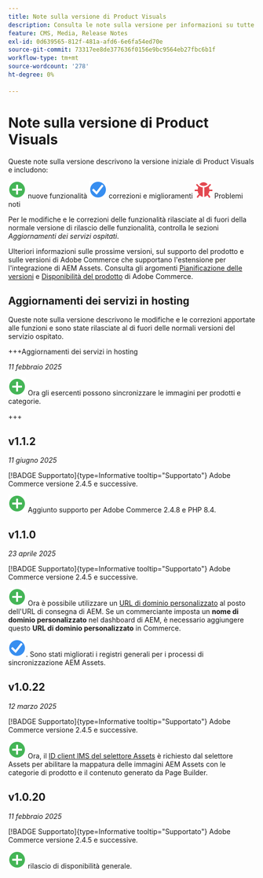 ```yaml
---
title: Note sulla versione di Product Visuals
description: Consulta le note sulla versione per informazioni su tutte le versioni di Integrazione di AEM Assets.
feature: CMS, Media, Release Notes
exl-id: 0d639565-812f-481a-afd6-6e6fa54ed70e
source-git-commit: 73317ee8de377636f0156e9bc9564eb27fbc6b1f
workflow-type: tm+mt
source-wordcount: '278'
ht-degree: 0%

---
```


# Note sulla versione di Product Visuals

Queste note sulla versione descrivono la versione iniziale di Product Visuals e includono:

![Nuove](../assets/new.svg) nuove funzionalità
![Problema risolto](../assets/fix.svg) correzioni e miglioramenti
![Problema noto](../assets/bug.svg) Problemi noti

Per le modifiche e le correzioni delle funzionalità rilasciate al di fuori della normale versione di rilascio delle funzionalità, controlla le sezioni _Aggiornamenti dei servizi ospitati_.

Ulteriori informazioni sulle prossime versioni, sul supporto del prodotto e sulle versioni di Adobe Commerce che supportano l&#39;estensione per l&#39;integrazione di AEM Assets. Consulta gli argomenti [Pianificazione delle versioni](https://experienceleague.adobe.com/it/docs/commerce-operations/release/planning/schedule) e [Disponibilità del prodotto](https://experienceleague.adobe.com/it/docs/commerce-operations/release/product-availability) di Adobe Commerce.

## Aggiornamenti dei servizi in hosting

Queste note sulla versione descrivono le modifiche e le correzioni apportate alle funzioni e sono state rilasciate al di fuori delle normali versioni del servizio ospitato.

+++Aggiornamenti dei servizi in hosting

_11 febbraio 2025_

![Nuovo problema](../assets/new.svg) Ora gli esercenti possono sincronizzare le immagini per prodotti e categorie.

+++

## v1.1.2

_11 giugno 2025_

[!BADGE Supportato]{type=Informative tooltip="Supportato"} Adobe Commerce versione 2.4.5 e successive.

![Nuovo problema](../assets/new.svg)<!-- Issue ACAP-1041 --> Aggiunto supporto per Adobe Commerce 2.4.8 e PHP 8.4.

## v1.1.0

_23 aprile 2025_

[!BADGE Supportato]{type=Informative tooltip="Supportato"} Adobe Commerce versione 2.4.5 e successive.

![Nuovo problema](../assets/new.svg)<!-- Issue ACAP-955 --> Ora è possibile utilizzare un [URL di dominio personalizzato](https://experienceleague.adobe.com/it/docs/commerce/product-visuals/get-started/setup-synchronization#optional-configure-the-custom-domain-url) al posto dell&#39;URL di consegna di AEM. Se un commerciante imposta un **nome di dominio personalizzato** nel dashboard di AEM, è necessario aggiungere questo **URL di dominio personalizzato** in Commerce.

![È stato risolto il problema](../assets/fix.svg)<!-- Issue ACAP-987 -->. Sono stati migliorati i registri generali per i processi di sincronizzazione AEM Assets.

## v1.0.22

_12 marzo 2025_

[!BADGE Supportato]{type=Informative tooltip="Supportato"} Adobe Commerce versione 2.4.5 e successive.

![Nuovo problema](../assets/new.svg)<!-- Issue ACAP-xx --> Ora, il [ID client IMS del selettore Assets](https://experienceleague.adobe.com/it/docs/commerce/product-visuals/get-started/setup-synchronization) è richiesto dal selettore Assets per abilitare la mappatura delle immagini AEM Assets con le categorie di prodotto e il contenuto generato da Page Builder.

## v1.0.20

_11 febbraio 2025_

[!BADGE Supportato]{type=Informative tooltip="Supportato"} Adobe Commerce versione 2.4.5 e successive.

![Nuovo](../assets/new.svg)<!-- Issue ACAP-xx --> rilascio di disponibilità generale.
